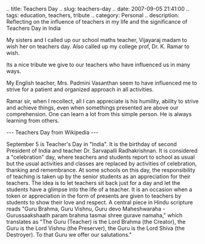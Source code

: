 .. title: Teachers Day
.. slug: teachers-day
.. date: 2007-09-05 21:41:00
.. tags: education, teachers, tribute
.. category: Personal
.. description: Reflecting on the influence of teachers in my life and the significance of Teachers Day in India

My sisters and I called up our school maths teacher, Vijayaraj madam to wish her on teachers day. Also called up my college prof, Dr. K. Ramar to wish.

Its a nice tribute we give to our teachers who have influenced us in many ways.

My English teacher, Mrs. Padmini Vasanthan seem to have influenced me to strive for a patient and organized approach in all activities.

Ramar sir, when I recollect, all I can appreciate is his humility, ability to strive and achieve things, even when somethings presented are above our comprehension. One can learn a lot from this simple person. He is always learning from others.

--- Teachers Day from Wikipedia ---

September 5 is Teacher's Day in "India". It is the birthday of second President of India and teacher Dr. Sarvapalli Radhakrishnan. It is considered a "celebration" day, where teachers and students report to school as usual but the usual activities and classes are replaced by activities of celebration, thanking and remembrance. At some schools on this day, the responsibility of teaching is taken up by the senior students as an appreciation for their teachers. The idea is to let teachers sit back just for a day and let the students have a glimpse into the life of a teacher. It is an occasion when a token or appreciation in the form of presents are given to teachers by students to show their love and respect. A central piece in Hindu scripture reads "Guru Brahma, Guru Vishnu, Guru devo Maheshwaraha - Gurussaakshaath param brahma tasmai shree gurave namaha," which translates as "The Guru (Teacher) is the Lord Brahma (the Creator), the Guru is the Lord Vishnu (the Preserver), the Guru is the Lord Shiva (the Destroyer). To that Guru we offer our salutations."
